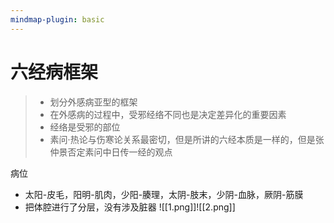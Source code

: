 ```yaml
---
mindmap-plugin: basic
---
```

# 六经病框架
>- 划分外感病亚型的框架
>- 在外感病的过程中，受邪经络不同也是决定差异化的重要因素
>- 经络是受邪的部位
>- 素问·热论与伤寒论关系最密切，但是所讲的六经本质是一样的，但是张仲景否定素问中日传一经的观点

 病位
- 太阳-皮毛，阳明-肌肉，少阳-腠理，太阴-肢末，少阴-血脉，厥阴-筋膜
- 把体腔进行了分层，没有涉及脏器
![[1.png]]![[2.png]]